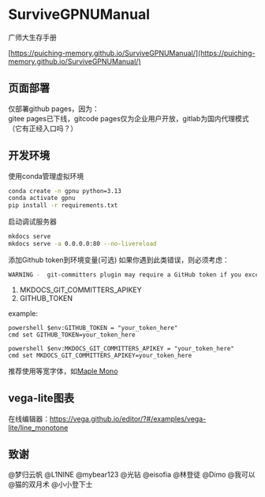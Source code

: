 # SurviveGPNUManual

广师大生存手册

[https://puiching-memory.github.io/SurviveGPNUManual/](https://puiching-memory.github.io/SurviveGPNUManual/)

## 页面部署

仅部署github pages，因为：  
gitee pages已下线，gitcode pages仅为企业用户开放，gitlab为国内代理模式（它有正经入口吗？）

## 开发环境

使用conda管理虚拟环境

```bash
conda create -n gpnu python=3.13
conda activate gpnu
pip install -r requirements.txt
```

启动调试服务器

```bash
mkdocs serve
mkdocs serve -a 0.0.0.0:80 --no-livereload
```

添加Github token到环境变量(可选)
如果你遇到此类错误，则必须考虑：
```bash
WARNING -  git-committers plugin may require a GitHub token if you exceed the API rate limit or for private repositories. Set it under 'token' mkdocs.yml config or MKDOCS_GIT_COMMITTERS_APIKEY environment variable.
```

1. MKDOCS_GIT_COMMITTERS_APIKEY
2. GITHUB_TOKEN

example:
```shell
powershell $env:GITHUB_TOKEN = "your_token_here"
cmd set GITHUB_TOKEN=your_token_here

powershell $env:MKDOCS_GIT_COMMITTERS_APIKEY = "your_token_here"
cmd set MKDOCS_GIT_COMMITTERS_APIKEY=your_token_here
```

推荐使用等宽字体，如[Maple Mono](https://github.com/subframe7536/maple-font)

## vega-lite图表

在线编辑器：https://vega.github.io/editor/?#/examples/vega-lite/line_monotone

## 致谢

@梦归云帆 @L1NINE @mybear123 @光钻 @eisofia @林登徒 @Dimo @我可以 @猫的双月术 @小小登下士